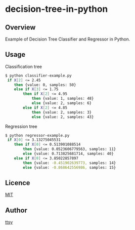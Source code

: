 decision-tree-in-python
====

## Overview
Example of Decision Tree Classifier and Regressor in Python.

## Usage
Classification tree

```bash
$ python classifier-example.py
 if X[2] <= 2.45
    then {value: 0, samples: 50}
    else if X[3] <= 1.75
        then if X[2] <= 4.95
            then {value: 1, samples: 48}
            else {value: 2, samples: 6}
        else if X[2] <= 4.85
            then {value: 2, samples: 3}
            else {value: 2, samples: 43}
```

Regression tree

```bash
$ python regressor-example.py
 if X[0] <= 3.13275045531
    then if X[0] <= 0.513901088514
        then {value: 0.0523606779563, samples: 11}
        else {value: 0.713825681714, samples: 40}
    else if X[0] <= 3.85022857897
        then {value: -0.451902639773, samples: 14}
        else {value: -0.868642556986, samples: 15}
```

## Licence
[MIT](http://opensource.org/licenses/MIT)

## Author
[ttsy](https://github.com/fisproject)
